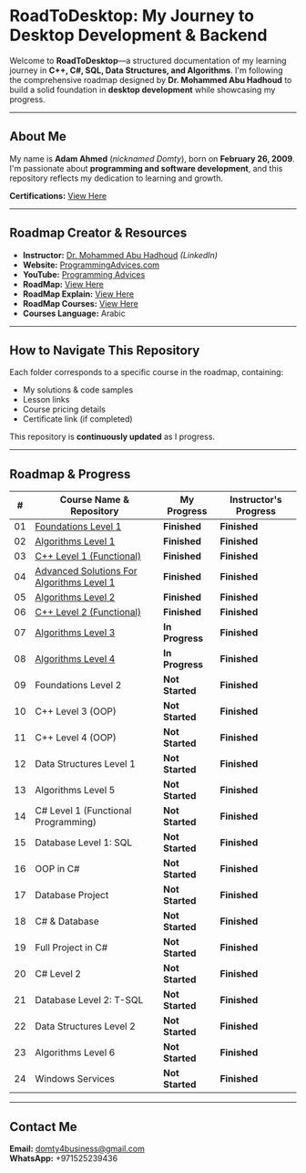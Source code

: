 # RoadToDesktop: My Journey to Desktop Development & Backend

Welcome to **RoadToDesktop**—a structured documentation of my learning journey in **C++, C#, SQL, Data Structures, and Algorithms**. I'm following the comprehensive roadmap designed by **Dr. Mohammed Abu Hadhoud** to build a solid foundation in **desktop development** while showcasing my progress.



---

## About Me

My name is **Adam Ahmed** (*nicknamed Domty*), born on **February 26, 2009**. I'm passionate about **programming and software development**, and this repository reflects my dedication to learning and growth.

**Certifications:** [View Here](./0.%20My%20Certifications)

---

## Roadmap Creator & Resources

- **Instructor:** [Dr. Mohammed Abu Hadhoud](https://www.linkedin.com/in/abuhadhoud/) *(LinkedIn)*
- **Website:** [ProgrammingAdvices.com](https://www.programmingadvices.com)
- **YouTube:** [Programming Advices](https://www.youtube.com/@ProgrammingAdvices)
- **RoadMap:** [View Here](https://cdn.fs.teachablecdn.com/vQwPc0bSvSVEaPKkxodz)
- **RoadMap Explain:** [View Here](https://www.youtube.com/playlist?list=PL3X--QIIK-OGwRuUuCGnZowsYzj3DxfdF)
- **RoadMap Courses:** [View Here](https://programmingadvices.com/courses)
- **Courses Language:** Arabic

---

## How to Navigate This Repository

Each folder corresponds to a specific course in the roadmap, containing:
- My solutions & code samples
- Lesson links
- Course pricing details
- Certificate link (if completed)

This repository is **continuously updated** as I progress.

---

## Roadmap & Progress

| #  | Course Name & Repository | My Progress | Instructor's Progress |
|----|--------------------------------------------------|-------------|----------------------|
| 01 | [Foundations Level 1](./1.%20Foundations%20Level%201) | **Finished** | **Finished** |
| 02 | [Algorithms Level 1](./2.%20Algorithms%20Level%201) | **Finished** | **Finished** |
| 03 | [C++ Level 1 (Functional)](./3.%20C++%20LEVEL%201%20(FUNCTIONAL%20PROGRAMMING)) | **Finished** | **Finished** |
| 04 | [Advanced Solutions For Algorithms Level 1](./4.%20Advanced%20Solutions%20For%20Algorithms%20Level%201) | **Finished** | **Finished** |
| 05 | [Algorithms Level 2](./5.%20Algorithms%20Level%202) | **Finished** | **Finished** |
| 06 | [C++ Level 2 (Functional)](./6.%20C++%20Level%202%20(FUNCTIONS%20PROGRAMMING)) | **Finished** | **Finished** |
| 07 | [Algorithms Level 3](./7.%20Algorithms%20Level%203) | **In Progress** | **Finished** |
| 08 | [Algorithms Level 4](./8.%20Algorithms%20Level%204) | **In Progress** | **Finished** |
| 09 | Foundations Level 2 | **Not Started** | **Finished** |
| 10 | C++ Level 3 (OOP) | **Not Started** | **Finished** |
| 11 | C++ Level 4 (OOP) | **Not Started** | **Finished** |
| 12 | Data Structures Level 1 | **Not Started** | **Finished** |
| 13 | Algorithms Level 5 | **Not Started** | **Finished** |
| 14 | C# Level 1 (Functional Programming) | **Not Started** | **Finished** |
| 15 | Database Level 1: SQL | **Not Started** | **Finished** |
| 16 | OOP in C# | **Not Started** | **Finished** |
| 17 | Database Project | **Not Started** | **Finished** |
| 18 | C# & Database | **Not Started** | **Finished** |
| 19 | Full Project in C# | **Not Started** | **Finished** |
| 20 | C# Level 2 | **Not Started** | **Finished** |
| 21 | Database Level 2: T-SQL | **Not Started** | **Finished** |
| 22 | Data Structures Level 2 | **Not Started** | **Finished** |
| 23 | Algorithms Level 6 | **Not Started** | **Finished** |
| 24 | Windows Services | **Not Started** | **Finished** |

---

## Contact Me

**Email:** domty4business@gmail.com  
**WhatsApp:** +971525239436


